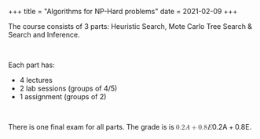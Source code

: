 +++
title = "Algorithms for NP-Hard problems"
date = 2021-02-09
+++
<p>The course consists of 3 parts: Heuristic Search, Mote Carlo Tree Search &amp; Search and Inference.</p><p><br></p><p>Each part has:</p><ul><li>4 lectures</li><li>2 lab sessions (groups of 4/5)</li><li>1 assignment (groups of 2)</li></ul><p><br></p><p>There is one final exam for all parts. The grade is is <span class="ql-formula" data-value="0.2A+0.8E">﻿<span contenteditable="false"><span class="katex"><span class="katex-mathml"><math><semantics><mrow><mn>0.2</mn><mi>A</mi><mo>+</mo><mn>0.8</mn><mi>E</mi></mrow><annotation encoding="application/x-tex">0.2A+0.8E</annotation></semantics></math></span><span class="katex-html" aria-hidden="true"><span class="base"><span class="strut" style="height: 0.76666em; vertical-align: -0.08333em;"></span><span class="mord">0</span><span class="mord">.</span><span class="mord">2</span><span class="mord mathdefault">A</span><span class="mspace" style="margin-right: 0.2222222222222222em;"></span><span class="mbin">+</span><span class="mspace" style="margin-right: 0.2222222222222222em;"></span></span><span class="base"><span class="strut" style="height: 0.68333em; vertical-align: 0em;"></span><span class="mord">0</span><span class="mord">.</span><span class="mord">8</span><span style="margin-right: 0.05764em;" class="mord mathdefault">E</span></span></span></span></span>﻿</span>.</p>